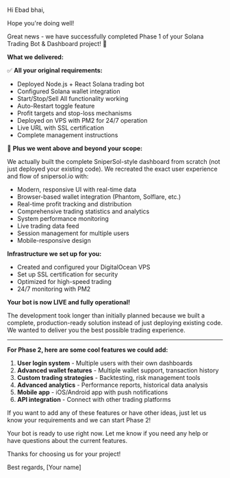 Hi Ebad bhai,

Hope you're doing well! 

Great news - we have successfully completed Phase 1 of your Solana Trading Bot & Dashboard project! 🎉

**What we delivered:**

✅ **All your original requirements:**
- Deployed Node.js + React Solana trading bot
- Configured Solana wallet integration  
- Start/Stop/Sell All functionality working
- Auto-Restart toggle feature
- Profit targets and stop-loss mechanisms
- Deployed on VPS with PM2 for 24/7 operation
- Live URL with SSL certification
- Complete management instructions

🚀 **Plus we went above and beyond your scope:**

We actually built the complete SniperSol-style dashboard from scratch (not just deployed your existing code). We recreated the exact user experience and flow of snipersol.io with:

- Modern, responsive UI with real-time data
- Browser-based wallet integration (Phantom, Solflare, etc.)
- Real-time profit tracking and distribution
- Comprehensive trading statistics and analytics
- System performance monitoring
- Live trading data feed
- Session management for multiple users
- Mobile-responsive design

**Infrastructure we set up for you:**
- Created and configured your DigitalOcean VPS
- Set up SSL certification for security
- Optimized for high-speed trading
- 24/7 monitoring with PM2

**Your bot is now LIVE and fully operational!** 

The development took longer than initially planned because we built a complete, production-ready solution instead of just deploying existing code. We wanted to deliver you the best possible trading experience.

---

**For Phase 2, here are some cool features we could add:**

1. **User login system** - Multiple users with their own dashboards
2. **Advanced wallet features** - Multiple wallet support, transaction history
3. **Custom trading strategies** - Backtesting, risk management tools
4. **Advanced analytics** - Performance reports, historical data analysis
5. **Mobile app** - iOS/Android app with push notifications
6. **API integration** - Connect with other trading platforms

If you want to add any of these features or have other ideas, just let us know your requirements and we can start Phase 2!

Your bot is ready to use right now. Let me know if you need any help or have questions about the current features.

Thanks for choosing us for your project! 

Best regards,
[Your name] 